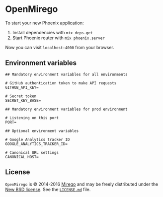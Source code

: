 # OpenMirego

To start your new Phoenix application:

1. Install dependencies with `mix deps.get`
2. Start Phoenix router with `mix phoenix.server`

Now you can visit `localhost:4000` from your browser.

## Environment variables

```
## Mandatory environment variables for all environments

# GitHub authentication token to make API requests
GITHUB_API_KEY=

# Secret token
SECRET_KEY_BASE=

## Mandatory environment variables for prod environment

# Listening on this port
PORT=

## Optional environment variables

# Google Analytics tracker ID
GOOGLE_ANALYTICS_TRACKER_ID=

# Canonical URL settings
CANONICAL_HOST=
```

## License

`OpenMirego` is © 2014-2016 [Mirego](http://www.mirego.com) and may be freely distributed under the [New BSD license](http://opensource.org/licenses/BSD-3-Clause).  See the [`LICENSE.md`](https://github.com/mirego/mirego-open-web/blob/master/LICENSE.md) file.
